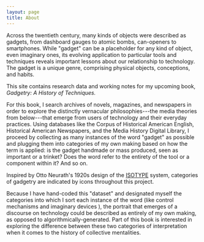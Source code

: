 ```yaml
---
layout: page
title: About
---
```


Across the twentieth century, many kinds of objects were described as gadgets, from dashboard gauges to atomic bombs, can-openers to smartphones. While "gadget" can be a placeholder for any kind of object, even imaginary ones, its evolving application to particular tools and techniques reveals important lessons about our relationship to technology. The gadget is a unique genre, comprising physical objects, conceptions, and habits.

This site contains research data and working notes for my upcoming book, *Gadgetry: A History of Techniques.*

For this book, I search archives of novels, magazines, and newspapers in order to explore the distinctly vernacular philosophies---the media theories from below---that emerge from users of technology and their everyday practices. Using databases like the Corpus of Historical American English, Historical American Newspapers, and the Media History Digital Library, I proceed by collecting as many instances of the word "gadget" as possible and plugging them into categories of my own making based on how the term is applied: is the gadget handmade or mass produced, seen as important or a trinket? Does the word refer to the entirety of the tool or a component within it? And so on.

Inspired by Otto Neurath's 1920s design of the [ISOTYPE](http://www.designhistory.org/Symbols_pages/isotype.html) system, categories of gadgetry are indicated by icons <a href="/tags/gauge"> <i class="fa fa-tachometer-alt" style="color:red"></i></a> throughout this project.

Because I have hand-coded this "dataset" and designated myself the categories into which I sort each instance of the word (like control mechanisms <a href="/tags/lever"> <i class="fa fa-sliders-h" style="color:red"></i></a> and imaginary devices <a href="/tags/raygun"> <i class="fa fa-rocket" style="color:red"></i></a>), the portrait that emerges of a discourse on technology could be described as entirely of my own making, as opposed to algorithmically-generated. Part of this book is interested in exploring the difference between these two categories of interpretation when it comes to the history of collective mentalities.

<!--

In this book, I draw on my background in literary studies to address some of the most pressing debates in digital culture today by analyzing as a form of fiction the user's imagination of how their gadgets work. For example, a single iPhone contains over half the elements of the periodic table, extracted from almost every continent on the planet and compressed into a thin slab that allows the user to dip her toes into a river of collective affect generated by the social network of everyone she's ever met. This is a fantastically science-fictional experience that is now part of our everyday lives. But the emergence of new digital cultures, political movements, and forms of intimacy are all predicated on the unique habits each user adopts in order to understand these complex gadgets. *Gadgetry* thus departs from conventional studies of media by going beyond the nuts and bolts of a given piece of technology in order to explore the distinctly vernacular philosophies-the media theories from below-that emerge from users and their everyday practices.

-->

